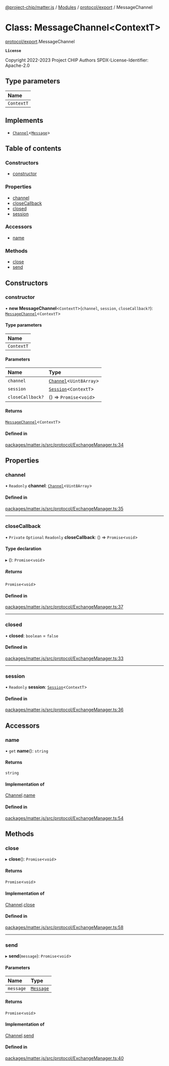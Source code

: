 [@project-chip/matter.js](../README.md) / [Modules](../modules.md) / [protocol/export](../modules/protocol_export.md) / MessageChannel

# Class: MessageChannel\<ContextT\>

[protocol/export](../modules/protocol_export.md).MessageChannel

**`License`**

Copyright 2022-2023 Project CHIP Authors
SPDX-License-Identifier: Apache-2.0

## Type parameters

| Name |
| :------ |
| `ContextT` |

## Implements

- [`Channel`](../interfaces/common_export.Channel.md)\<[`Message`](../interfaces/codec_export.Message.md)\>

## Table of contents

### Constructors

- [constructor](protocol_export.MessageChannel.md#constructor)

### Properties

- [channel](protocol_export.MessageChannel.md#channel)
- [closeCallback](protocol_export.MessageChannel.md#closecallback)
- [closed](protocol_export.MessageChannel.md#closed)
- [session](protocol_export.MessageChannel.md#session)

### Accessors

- [name](protocol_export.MessageChannel.md#name)

### Methods

- [close](protocol_export.MessageChannel.md#close)
- [send](protocol_export.MessageChannel.md#send)

## Constructors

### constructor

• **new MessageChannel**\<`ContextT`\>(`channel`, `session`, `closeCallback?`): [`MessageChannel`](protocol_export.MessageChannel.md)\<`ContextT`\>

#### Type parameters

| Name |
| :------ |
| `ContextT` |

#### Parameters

| Name | Type |
| :------ | :------ |
| `channel` | [`Channel`](../interfaces/common_export.Channel.md)\<`Uint8Array`\> |
| `session` | [`Session`](session_export.Session.md)\<`ContextT`\> |
| `closeCallback?` | () => `Promise`\<`void`\> |

#### Returns

[`MessageChannel`](protocol_export.MessageChannel.md)\<`ContextT`\>

#### Defined in

[packages/matter.js/src/protocol/ExchangeManager.ts:34](https://github.com/project-chip/matter.js/blob/c15b1068/packages/matter.js/src/protocol/ExchangeManager.ts#L34)

## Properties

### channel

• `Readonly` **channel**: [`Channel`](../interfaces/common_export.Channel.md)\<`Uint8Array`\>

#### Defined in

[packages/matter.js/src/protocol/ExchangeManager.ts:35](https://github.com/project-chip/matter.js/blob/c15b1068/packages/matter.js/src/protocol/ExchangeManager.ts#L35)

___

### closeCallback

• `Private` `Optional` `Readonly` **closeCallback**: () => `Promise`\<`void`\>

#### Type declaration

▸ (): `Promise`\<`void`\>

##### Returns

`Promise`\<`void`\>

#### Defined in

[packages/matter.js/src/protocol/ExchangeManager.ts:37](https://github.com/project-chip/matter.js/blob/c15b1068/packages/matter.js/src/protocol/ExchangeManager.ts#L37)

___

### closed

• **closed**: `boolean` = `false`

#### Defined in

[packages/matter.js/src/protocol/ExchangeManager.ts:33](https://github.com/project-chip/matter.js/blob/c15b1068/packages/matter.js/src/protocol/ExchangeManager.ts#L33)

___

### session

• `Readonly` **session**: [`Session`](session_export.Session.md)\<`ContextT`\>

#### Defined in

[packages/matter.js/src/protocol/ExchangeManager.ts:36](https://github.com/project-chip/matter.js/blob/c15b1068/packages/matter.js/src/protocol/ExchangeManager.ts#L36)

## Accessors

### name

• `get` **name**(): `string`

#### Returns

`string`

#### Implementation of

[Channel](../interfaces/common_export.Channel.md).[name](../interfaces/common_export.Channel.md#name)

#### Defined in

[packages/matter.js/src/protocol/ExchangeManager.ts:54](https://github.com/project-chip/matter.js/blob/c15b1068/packages/matter.js/src/protocol/ExchangeManager.ts#L54)

## Methods

### close

▸ **close**(): `Promise`\<`void`\>

#### Returns

`Promise`\<`void`\>

#### Implementation of

[Channel](../interfaces/common_export.Channel.md).[close](../interfaces/common_export.Channel.md#close)

#### Defined in

[packages/matter.js/src/protocol/ExchangeManager.ts:58](https://github.com/project-chip/matter.js/blob/c15b1068/packages/matter.js/src/protocol/ExchangeManager.ts#L58)

___

### send

▸ **send**(`message`): `Promise`\<`void`\>

#### Parameters

| Name | Type |
| :------ | :------ |
| `message` | [`Message`](../interfaces/codec_export.Message.md) |

#### Returns

`Promise`\<`void`\>

#### Implementation of

[Channel](../interfaces/common_export.Channel.md).[send](../interfaces/common_export.Channel.md#send)

#### Defined in

[packages/matter.js/src/protocol/ExchangeManager.ts:40](https://github.com/project-chip/matter.js/blob/c15b1068/packages/matter.js/src/protocol/ExchangeManager.ts#L40)

